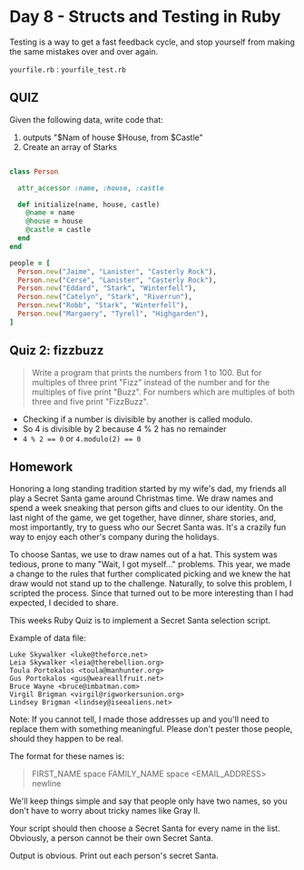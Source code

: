 Day 8 - Structs and Testing in Ruby
======================

Testing is a way to get a fast feedback cycle, and stop yourself from making the
same mistakes over and over again.

`yourfile.rb` : `yourfile_test.rb`

QUIZ
--------

Given the following data, write code that:

1. outputs "$Nam of house $House, from $Castle"
2. Create an array of Starks

```ruby

class Person

  attr_accessor :name, :house, :castle

  def initialize(name, house, castle)
    @name = name
    @house = house
    @castle = castle
  end
end

people = [
  Person.new("Jaime", "Lanister", "Casterly Rock"),
  Person.new("Cerse", "Lanister", "Casterly Rock"),
  Person.new("Eddard", "Stark", "Winterfell"),
  Person.new("Catelyn", "Stark", "Riverrun"),
  Person.new("Robb", "Stark", "Winterfell"),
  Person.new("Margaery", "Tyrell", "Highgarden"),
]

```


Quiz 2: fizzbuzz
---------------

> Write a program that prints the numbers from 1 to 100.
> But for multiples of three print "Fizz" instead of the
> number and for the multiples of five print "Buzz". For
> numbers which are multiples of both three and five
> print "FizzBuzz".

* Checking if a number is divisible by another is called modulo. 
* So 4 is divisible by 2 because 4 % 2 has no remainder
* `4 % 2 == 0` or `4.modulo(2) == 0`


Homework
--------

Honoring a long standing tradition started by my wife's dad, my friends all play
a Secret Santa game around Christmas time. We draw names and spend a week
sneaking that person gifts and clues to our identity. On the last night of the
game, we get together, have dinner, share stories, and, most importantly, try to
guess who our Secret Santa was. It's a crazily fun way to enjoy each other's
company during the holidays.

To choose Santas, we use to draw names out of a hat. This system was tedious,
prone to many "Wait, I got myself..." problems. This year, we made a change to
the rules that further complicated picking and we knew the hat draw would not
stand up to the challenge. Naturally, to solve this problem, I scripted the
process. Since that turned out to be more interesting than I had expected, I
decided to share.

This weeks Ruby Quiz is to implement a Secret Santa selection script.

Example of data file:

```
Luke Skywalker <luke@theforce.net>  
Leia Skywalker <leia@therebellion.org>  
Toula Portokalos <toula@manhunter.org>  
Gus Portokalos <gus@weareallfruit.net>  
Bruce Wayne <bruce@imbatman.com>  
Virgil Brigman <virgil@rigworkersunion.org>  
Lindsey Brigman <lindsey@iseealiens.net>  
```

Note: If you cannot tell, I made those addresses up and you'll need to replace
them with something meaningful. Please don't pester those people, should they
happen to be real.

The format for these names is:

> FIRST_NAME space FAMILY_NAME space <EMAIL_ADDRESS> newline

We'll keep things simple and say that people only have two names, so you don't
have to worry about tricky names like Gray II.

Your script should then choose a Secret Santa for every name in the list.
Obviously, a person cannot be their own Secret Santa. 

Output is obvious. Print out each person's secret Santa.

